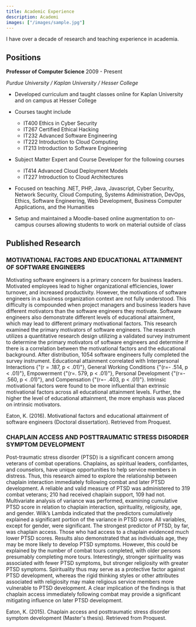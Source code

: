 ```yaml
---
title: Academic Experience
description: Academi
images: ["/images/sample.jpg"]
---
```


I have over a decade of research and teaching experience in academia.

## Positions

**Professor of Computer Science**  2009 - Present

*Purdue University / Kaplan University / Hesser College*

- Developed curriculum and taught classes online for Kaplan University and on campus at Hesser College

- Courses taught include
  - IT400 Ethics in Cyber Security
  - IT267 Certified Ethical Hacking
  - IT232 Advanced Software Engineering
  - IT222 Introduction to Cloud Computing
  - IT213 Introduction to Software Engineering

- Subject Matter Expert and Course Developer for the following courses
  - IT414 Advanced Cloud Deployment Models
  - IT227 Introduction to Cloud Architectures

- Focused on teaching .NET, PHP, Java, Javascript, Cyber Security, Network Security, Cloud Computing, Systems Administration, DevOps, Ethics, Software Engineering, Web Development, Business Computer Applications, and the Humanities

- Setup and maintained a Moodle-based online augmentation to on-campus courses allowing students to work on material outside of class

## Published Research

### MOTIVATIONAL FACTORS AND EDUCATIONAL ATTAINMENT OF SOFTWARE ENGINEERS

Motivating software engineers is a primary concern for business leaders. Motivated employees lead to higher organizational efficiencies, lower turnover, and increased productivity. However, the motivations of software engineers in a business organization context are not fully understood. This difficulty is compounded when project managers and business leaders have different motivators than the software engineers they motivate. Software engineers also demonstrate different levels of educational attainment, which may lead to different primary motivational factors. This research examined the primary motivators of software engineers. The research utilizes a quantitative research design utilizing a validated survey instrument to determine the primary motivators of software engineers and determine if there is a correlation between the motivational factors and the educational background. After distribution, 1054 software engineers fully completed the survey instrument. Educational attainment correlated with Interpersonal Interactions {"(r = .187, p < .01)"}, General Working Conditions {"(r=- .514, p < .01)"}, Empowerment {"(r=. 579, p < .01)"}, Personal Development {"(r=- .560, p < .01)"}, and Compensation {"(r=- .403, p < .01)"}. Intrinsic motivational factors were found to be more influential than extrinsic motivational factors across all educational attainment levels. Further, the higher the level of educational attainment, the more emphasis was placed on intrinsic motivators.

Eaton, K. (2016). Motivational factors and educational attainment of software engineers (Doctoral dissertation). Retrieved from Proquest.

### CHAPLAIN ACCESS AND POSTTRAUMATIC STRESS DISORDER SYMPTOM DEVELOPMENT

Post-traumatic stress disorder (PTSD) is a significant concern among veterans of combat operations. Chaplains, as spiritual leaders, confidantes, and counselors, have unique opportunities to help service members in distress. Thus, this research aimed to explore the relationship between chaplain interaction immediately following combat and later PTSD development. A reliable and valid measure of PTSD was administered to 319 combat veterans; 210 had received chaplain support, 109 had not. Multivariate analysis of variance was performed, examining cumulative PTSD score in relation to chaplain interaction, spirituality, religiosity, age, and gender. Wilk’s Lambda indicated that the predictors cumulatively explained a significant portion of the variance in PTSD score. All variables, except for gender, were significant. The strongest predictor of PTSD, by far, was chaplain access. Those who had access to a chaplain evidenced much lower PTSD scores. Results also demonstrated that as individuals age, they may be more likely to develop PTSD symptoms. However, this could be explained by the number of combat tours completed, with older persons presumably completing more tours. Interestingly, stronger spirituality was associated with fewer PTSD symptoms, but stronger religiosity with greater PTSD symptoms. Spirituality thus may serve as a protective factor against PTSD development, whereas the rigid thinking styles or other attributes associated with religiosity may make religious service members more vulnerable to PTSD development. A clear implication of the findings is that chaplain access immediately following combat may provide a significant mitigating influence on later PTSD development.

Eaton, K. (2015). Chaplain access and posttraumatic stress disorder symptom development (Master's thesis). Retrieved from Proquest.